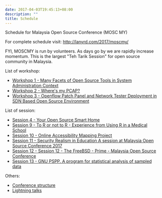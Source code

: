 ```yaml
---
date: 2017-04-03T19:45:13+08:00
description: ""
title: Schedule
---
```


Schedule for Malaysia Open Source Conference (MOSC MY)

For complete schedule visit:  http://lanyrd.com/2017/moscmy/

FYI, MOSCMY is run by volunteers. As days go by we are rapidly increase momentum. This is the largest "Teh Tarik Session" for open source community in Malaysia.

List of workshop:

* [Workshop 1 - Many Facets of Open Source Tools in System Administration Context](/workshop-1-many-facets-of-open-source-tools-in-system-administration-context)
* [Workshop 2 - Where's my PCAP?](/workshop-2-wheres-my-pcap-malaysia-open-source-conference-2017)
* [Workshop 3 - Openflow Patch Panel and Network Tester Deployment in SDN Based Open Source Environment](/workshop-3-openflow-patch-panel-and-network-tester-deployment-in-sdn-based-open-source-environment)

List of session:

* [Session 4 - Your Open Source Smart Home](/session-4-your-open-source-smart-home)
* [Session 9 - To R or not to R - Experience from Using R in a Medical School](/session-9-to-r-or-not-to-r-experience-from-using-r-in-a-medical-school-moscmy2017)
* [Session 10 - Online Accessibility Mapping Project](/session-10-online-accessibility-mapping-project-moscmy2017)
* [Session 11 - Security Realism in Education A session at Malaysia Open Source Conference 2017](/session-11-security-realism-in-education-a-session-at-malaysia-open-source-conference-2017-moscmy-2017)
* [Session 12 - Session 12 - The FreeBSD - Prime - Malaysia Open Source Conference](/session-12-the-freebsd-prime-malaysia-open-source-conference-moscmy-2017)
* [Session 13 - GNU PSPP. A program for statistical analysis of sampled data](/session-13-gnu-pspp-a-program-for-statistical-analysis-of-sampled-data)


Others:

* [Conference structure](/conference-structure-mosc-my)
* [Lightning talks](/lightning-talk-during-moscmy-2017)

